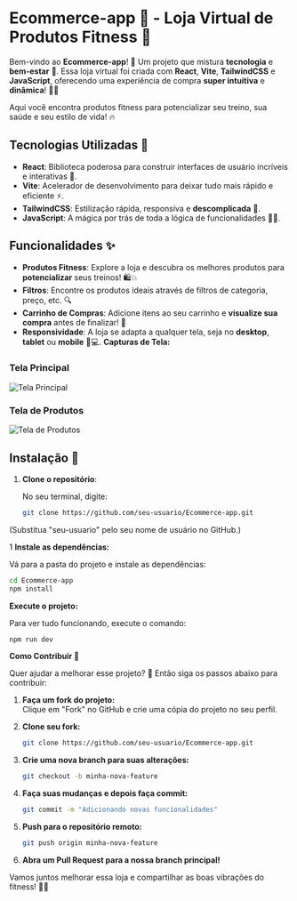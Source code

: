 # **Ecommerce-app** 🛒 - **Loja Virtual de Produtos Fitness** 💪

Bem-vindo ao **Ecommerce-app**! 🎉 Um projeto que mistura **tecnologia** e **bem-estar** 💚. Essa loja virtual foi criada com **React**, **Vite**, **TailwindCSS** e **JavaScript**, oferecendo uma experiência de compra **super intuitiva** e **dinâmica**! 🏋️‍♀️

Aqui você encontra produtos fitness para potencializar seu treino, sua saúde e seu estilo de vida! 🔥

## **Tecnologias Utilizadas** 🔧

- **React**: Biblioteca poderosa para construir interfaces de usuário incríveis e interativas 🚀.
- **Vite**: Acelerador de desenvolvimento para deixar tudo mais rápido e eficiente ⚡.
- **TailwindCSS**: Estilização rápida, responsiva e **descomplicada** 💅.
- **JavaScript**: A mágica por trás de toda a lógica de funcionalidades 👨‍💻.

## **Funcionalidades** ✨

- **Produtos Fitness**: Explore a loja e descubra os melhores produtos para **potencializar** seus treinos! 🛍️💥
- **Filtros**: Encontre os produtos ideais através de filtros de categoria, preço, etc. 🔍
- **Carrinho de Compras**: Adicione itens ao seu carrinho e **visualize sua compra** antes de finalizar! 🛒
- **Responsividade**: A loja se adapta a qualquer tela, seja no **desktop**, **tablet** ou **mobile** 📱💻.
  **Capturas de Tela:**

### Tela Principal

![Tela Principal](https://via.placeholder.com/600x400 "Tela Principal")

### Tela de Produtos

![Tela de Produtos](https://via.placeholder.com/600x400 "Tela de Produtos")

> 


## **Instalação** 🚀

1. **Clone o repositório**:

   No seu terminal, digite:

   ```bash
   git clone https://github.com/seu-usuario/Ecommerce-app.git

 (Substitua "seu-usuario" pelo seu nome de usuário no GitHub.)

1 **Instale as dependências:**



Vá para a pasta do projeto e instale as dependências:

```bash
cd Ecommerce-app
npm install
```

**Execute o projeto:**

Para ver tudo funcionando, execute o comando:

```bash
npm run dev
```

**Como Contribuir 🤝**

Quer ajudar a melhorar esse projeto? 🙌 Então siga os passos abaixo para contribuir:

1. **Faça um fork do projeto:**  
   Clique em "Fork" no GitHub e crie uma cópia do projeto no seu perfil.

2. **Clone seu fork:**

   ```bash
   git clone https://github.com/seu-usuario/Ecommerce-app.git
   ```

3. **Crie uma nova branch para suas alterações:**

   ```bash
   git checkout -b minha-nova-feature
   ```

4. **Faça suas mudanças e depois faça commit:**

   ```bash
   git commit -m "Adicionando novas funcionalidades"
   ```

5. **Push para o repositório remoto:**

   ```bash
   git push origin minha-nova-feature
   ```

6. **Abra um Pull Request para a nossa branch principal!**

Vamos juntos melhorar essa loja e compartilhar as boas vibrações do fitness! 💪🚀

